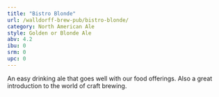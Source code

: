 ```yaml
---
title: "Bistro Blonde"
url: /walldorff-brew-pub/bistro-blonde/
category: North American Ale
style: Golden or Blonde Ale
abv: 4.2
ibu: 0
srm: 0
upc: 0
---
```

An easy drinking ale that goes well with our food offerings.  Also a great introduction to the world of craft brewing.

